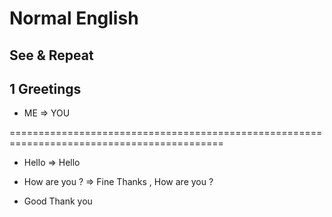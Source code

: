 # Normal English

## See & Repeat

## 1 Greetings

- ME
  => YOU

===========================================================================================

- Hello
  => Hello

- How are you ?
  => Fine Thanks , How are you ?

- Good
  Thank you
